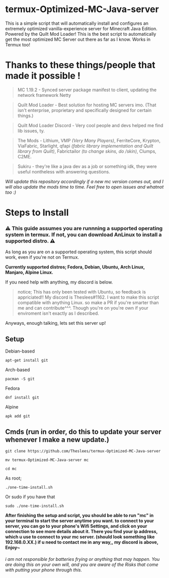 # termux-Optimized-MC-Java-server
This is a simple script that will automatically install and configures an extremely optimized vanilla-experience server for Minecraft Java Edition. Powered by the Quilt Mod Loader! This is the best script to automatically get the most optimized MC Server out there as far as I know. Works in Termux too!

# Thanks to these things/people that made it possible !
> MC 1.19.2 - Synced server package manifest to client, updating the network framework Netty

> Quilt Mod Loader - Best solution for hosting MC servers imo. (That isn't enterprise, proprietary and specifically designed for certain things.)

> Quilt Mod Loader Discord - Very cool people and devs helped me find lib issues, ty.

> The Mods - Lithium, VMP *(Very Many Players)*, FerriteCore, Krypton, ViaFabric, Starlight, qfapi *(fabric library implementation and Quilt library from Quilt)*, Fabrictailor *(to change skins, do /skin)*, Clumps, C2ME.

> Sukiru - they're like a java dev as a job or something idk, they were useful nontheless with answering questions.

*Will update this repository accordingly if a new mc version comes out, and I will also update the mods time to time. Feel free to open issues and whatnot too :)*
# Steps to Install

### ⚠️ This guide assumes you are runnning a supported operating system in termux. If not, you can download AnLinux to install a supported distro. ⚠️
As long as you are on a supported operating system, this script should work, even if you're not on Termux.

**Currently supported distros; Fedora, Debian, Ubuntu, Arch Linux, Manjaro, Alpine Linux.**

If you need help with anything, my discord is below.

> notice; This has only been tested with Ubuntu, so feedback is appriciated!! My discord is Theslees#1162. I want to make this script compatible with anything Linux. so make a PR if you're smarter than me and can contribute^^^. Though you're on you're own if your enviroment isn't exactly as I described.

Anyways, enough talking, lets set this server up!

## Setup
Debian-based

`apt-get install git`

Arch-based

`pacman -S git`

Fedora

`dnf install git`

Alpine

`apk add git`

## Cmds (run in order, do this to update your server whenever I make a new update.)
`git clone https://github.com/Theslees/termux-Optimized-MC-Java-server`

`mv termux-Optimized-MC-Java-server mc`

`cd mc`

As root;

`./one-time-install.sh`

Or sudo if you have that

`sudo ./one-time-install.sh`

**After finishing the setup and script, you should be able to run "mc" in your terminal to start the server anytime you want. to connect to your server, you can go to your phone's Wifi Settings, and click on your connection to see more details about it. There you find your ip address, which u use to connect to your mc server. (should look something like 192.168.0.XX.) if u need to contact me in any way,, my discord is above, Enjoy~**

###### i am not responsible for batteries frying or anything that may happen. You are doing this on your own will, and you are aware of the Risks that come with putting your phone through this.
